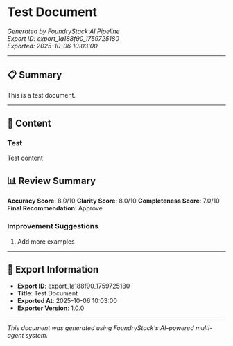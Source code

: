 # Test Document

*Generated by FoundryStack AI Pipeline*  
*Export ID: export_1a188f90_1759725180*  
*Exported: 2025-10-06 10:03:00*

---

## 📋 Summary

This is a test document.

---

## 📄 Content

### Test

Test content

## 📊 Review Summary

**Accuracy Score**: 8.0/10
**Clarity Score**: 8.0/10
**Completeness Score**: 7.0/10
**Final Recommendation**: Approve

### Improvement Suggestions

1. Add more examples

---

## 📝 Export Information

- **Export ID**: export_1a188f90_1759725180
- **Title**: Test Document
- **Exported At**: 2025-10-06 10:03:00
- **Exporter Version**: 1.0.0

---
*This document was generated using FoundryStack's AI-powered multi-agent system.*
